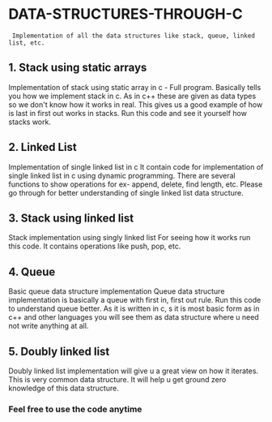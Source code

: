 # DATA-STRUCTURES-THROUGH-C
     Implementation of all the data structures like stack, queue, linked list, etc.


## 1. Stack using static arrays     
Implementation of stack using static array in c - Full program. Basically tells you how we implement stack in c. As in c++ these are given as data types so we don't know how it works in real. This gives us a good example of how is last in first out works in stacks. Run this code and see it yourself how stacks work. 
     
## 2. Linked List
Implementation of single linked list in c It contain code for implementation of single linked list in c using dynamic programming. There are several functions to show operations for ex- append, delete, find length, etc. Please go through for better understanding of single linked list data structure.

## 3. Stack using linked list
Stack implementation using singly linked list For seeing how it works run this code. It contains operations like push, pop, etc.

## 4. Queue
Basic queue data structure implementation Queue data structure implementation is basically a queue with first in, first out rule. Run this code to understand queue better. As it is written in c, s it is most basic form as in c++ and other languages you will see them as data structure where u need not write anything at all. 
     
## 5. Doubly linked list
Doubly linked list implementation will give u a great view on how it iterates. This is very common data structure. It will help u get ground zero knowledge of this data structure.


### Feel free to use the code anytime
